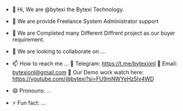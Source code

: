 - 👋 Hi, We are @bytexi the Bytexi Technology.
- 👀 We are provide Freelance System Administrator support 
- 🌱 We are Completed many Different Diffrent project as our buyer requirement.
- 💞️ We are looking to collaborate on ...
- 📫 How to reach me ...
🔗 Telegram: https://t.me/bytexionl
📧 Email: bytexionl@gmail.com
🔗 Our Demo work watch here: https://youtube.com/@bytexi?si=FU9mNWYeHz5Iv4WD

- 😄 Pronouns: ...
- ⚡ Fun fact: ...

<!---
Bytexionl/Bytexionl is a ✨ special ✨ repository because its `README.md` (this file) appears on your GitHub profile.
You can click the Preview link to take a look at your changes.
--->

